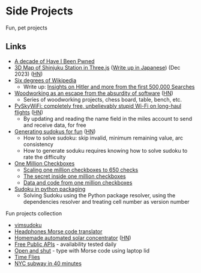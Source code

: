 # Side Projects

Fun, pet projects

## Links

- [A decade of Have I Been Pwned](https://www.troyhunt.com/a-decade-of-have-i-been-pwned/)
- [3D Map of Shinjuku Station in Three.js](https://satoshi7190.github.io/Shinjuku-indoor-threejs-demo/)
  ([Write up in Japanese](https://qiita.com/satoshi7190/items/23d192372877af75b283))
  (Dec 2023) ([HN](https://news.ycombinator.com/item?id=38786581))
- [Six degrees of Wikipedia](https://github.com/jwngr/sdow)
  - Write up:
    [Insights on Hitler and more from the first 500,000 Searches](https://www.sixdegreesofwikipedia.com/blog/search-results-analysis)
- [Woodworking as an escape from the absurdity of software](https://alinpanaitiu.com/blog/woodworking-escape-from-software-absurdity/)
  ([HN](https://news.ycombinator.com/item?id=40245601))
  - Series of woodworking projects, chess board, table, bench, etc.
- [PySkyWiFi: completely free, unbelievably stupid Wi-Fi on long-haul flights](https://robertheaton.com/pyskywifi/)
  ([HN](https://news.ycombinator.com/item?id=40915082))
  - By updating and reading the name field in the miles account to send and
    receive data, for free
- [Generating sudokus for fun](https://tn1ck.com/blog/how-to-generate-sudokus)
  ([HN](https://news.ycombinator.com/item?id=41062072))
  - How to solve sudoku: skip invalid, minimum remaining value, arc consistency
  - How to generate soduku requires knowing how to solve sudoku to rate the
    difficulty
- [One Million Checkboxes](https://onemillioncheckboxes.com/)
  - [Scaling one million checkboxes to 650 checks](https://eieio.games/essays/scaling-one-million-checkboxes/)
  - [The secret inside one million checkboxes](https://eieio.games/essays/the-secret-in-one-million-checkboxes/)
  - [Data and code from one million checkboxes](https://eieio.games/essays/one-million-checkboxes-data-and-code/)
- [Sudoku in python packaging](https://simonwillison.net/2024/Oct/21/sudoku-in-python-packaging/)
  - Solving Sudoku using the Python package resolver, using the dependencies
    resolver and treating cell number as version number

Fun projects collection

- [vimsudoku](https://vimsudoku.com/)
- [Headphones Morse code translator](https://github.com/EtherDream/headphone-morse-transmitter)
- [Homemade automated solar concentrator](https://github.com/remipch/solar_concentrator)
  ([HN](https://news.ycombinator.com/item?id=41389176))
- [Free Public APIs](https://www.freepublicapis.com/tags/popular) - availability
  tested daily
- [Open and shut](https://github.com/veggiedefender/open-and-shut) - type with
  Morse code using laptop lid
- [Time Flies](https://time-flies.koenvangilst.nl/)
- [NYC subway in 40 minutes](https://subwaysheds.com/)
